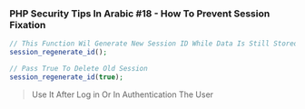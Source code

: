### PHP Security Tips In Arabic #18 - How To Prevent Session Fixation

````php
// This Function Wil Generate New Session ID While Data Is Still Stored
session_regenerate_id();

// Pass True To Delete Old Session
session_regenerate_id(true);
````

> Use It After Log in Or In Authentication The User